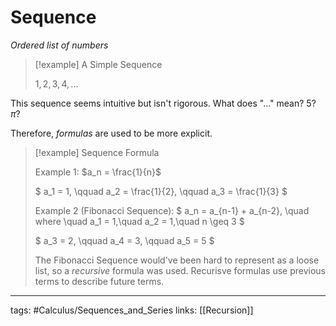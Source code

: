 # Sequence
*Ordered list of numbers*

> [!example]  A Simple Sequence
> 
> $1, 2, 3, 4, ...$
> 
This sequence seems intuitive but isn't rigorous. What does "$...$" mean? $5$? $\pi$?

Therefore, *formulas* are used to be more explicit.
> [!example]  Sequence Formula
> 
> Example 1:
> $a_n = \frac{1}{n}$
> 
> $
> a_1 = 1, \qquad 
> a_2 = \frac{1}{2}, \qquad 
> a_3 = \frac{1}{3}
> $
> 
> Example 2 (Fibonacci Sequence):
> $
> a_n = a_{n-1} + a_{n-2}, \quad 
> where \quad a_1 = 1,\quad a_2 = 1,\quad n \geq 3
> $
> 
> $
> a_3 = 2, \qquad 
> a_4 = 3, \qquad 
> a_5 = 5
> $
> 
> The Fibonacci Sequence would've been hard to represent as a loose list, so a *recursive* formula was used. Recurisve formulas use previous terms to describe future terms.

---
tags: #Calculus/Sequences_and_Series 
links: [[Recursion]]